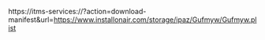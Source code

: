 https://itms-services://?action=download-manifest&url=https://www.installonair.com/storage/ipaz/Gufmyw/Gufmyw.plist
